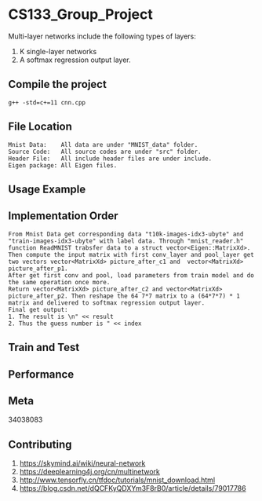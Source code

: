 CS133_Group_Project
===================
Multi-layer networks include the following types of layers:
1. K single-layer networks
2. A softmax regression output layer.

Compile the project
-------------------
    g++ -std=c+=11 cnn.cpp

File Location
-------------------
	Mnist Data:    All data are under "MNIST_data" folder.
	Source Code:   All source codes are under "src" folder.
	Header File:   All include header files are under include.
	Eigen package: All Eigen files.

Usage Example
-------------------

Implementation Order
-------------------
	From Mnist Data get corresponding data "t10k-images-idx3-ubyte" and "train-images-idx3-ubyte" with label data. Through "mnist_reader.h" function ReadMNIST trabsfer data to a struct vector<Eigen::MatrixXd>.
	Then compute the input matrix with first conv_layer and pool_layer get two vectors vector<MatrixXd> picture_after_c1 and  vector<MatrixXd> picture_after_p1.
	After get first conv and pool, load parameters from train model and do the same operation once more. 
	Return vector<MatrixXd> picture_after_c2 and vector<MatrixXd> picture_after_p2. Then reshape the 64 7*7 matrix to a (64*7*7) * 1 matrix and delivered to softmax regression output layer.
	Final get output:
	1. The result is \n" << result 
	2. Thus the guess number is " << index 	
 
Train and Test
-------------------

Performance
-------------------

Meta
-------------------
34038083

Contributing
-------------------
1. https://skymind.ai/wiki/neural-network
2. https://deeplearning4j.org/cn/multinetwork
3. http://www.tensorfly.cn/tfdoc/tutorials/mnist_download.html
4. https://blog.csdn.net/dQCFKyQDXYm3F8rB0/article/details/79017786

